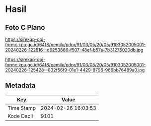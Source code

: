 # Hasil

## Foto C Plano

https://sirekap-obj-formc.kpu.go.id/64f8/pemilu/pdpr/91/03/05/20/05/9103052005001-20240226-122516--d6253886-f507-48ef-b57a-7b31275020db.jpg

https://sirekap-obj-formc.kpu.go.id/64f8/pemilu/pdpr/91/03/05/20/05/9103052005001-20240226-125428--832f56f9-01e1-4429-8796-966bb76489a0.jpg


## Metadata

| Key        | Value               |
| ---------- | ------------------- |
| Time Stamp | 2024-02-26 16:03:53 |
| Kode Dapil | 9101                |



